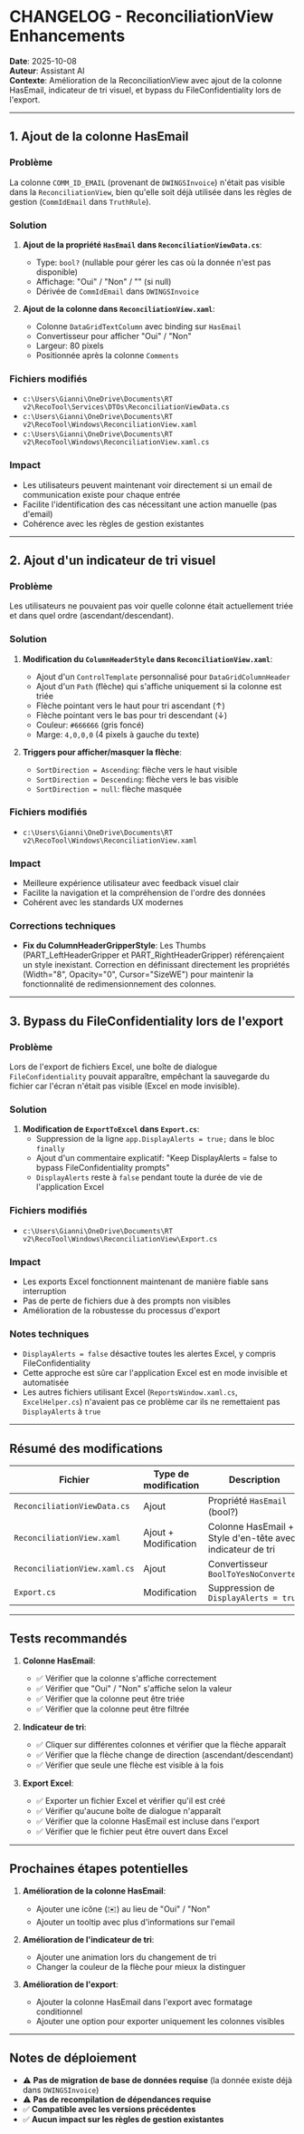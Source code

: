 # CHANGELOG - ReconciliationView Enhancements

**Date**: 2025-10-08  
**Auteur**: Assistant AI  
**Contexte**: Amélioration de la ReconciliationView avec ajout de la colonne HasEmail, indicateur de tri visuel, et bypass du FileConfidentiality lors de l'export.

---

## 1. Ajout de la colonne HasEmail

### Problème
La colonne `COMM_ID_EMAIL` (provenant de `DWINGSInvoice`) n'était pas visible dans la `ReconciliationView`, bien qu'elle soit déjà utilisée dans les règles de gestion (`CommIdEmail` dans `TruthRule`).

### Solution
1. **Ajout de la propriété `HasEmail` dans `ReconciliationViewData.cs`**:
   - Type: `bool?` (nullable pour gérer les cas où la donnée n'est pas disponible)
   - Affichage: "Oui" / "Non" / "" (si null)
   - Dérivée de `CommIdEmail` dans `DWINGSInvoice`

2. **Ajout de la colonne dans `ReconciliationView.xaml`**:
   - Colonne `DataGridTextColumn` avec binding sur `HasEmail`
   - Convertisseur pour afficher "Oui" / "Non"
   - Largeur: 80 pixels
   - Positionnée après la colonne `Comments`

### Fichiers modifiés
- `c:\Users\Gianni\OneDrive\Documents\RT v2\RecoTool\Services\DTOs\ReconciliationViewData.cs`
- `c:\Users\Gianni\OneDrive\Documents\RT v2\RecoTool\Windows\ReconciliationView.xaml`
- `c:\Users\Gianni\OneDrive\Documents\RT v2\RecoTool\Windows\ReconciliationView.xaml.cs`

### Impact
- Les utilisateurs peuvent maintenant voir directement si un email de communication existe pour chaque entrée
- Facilite l'identification des cas nécessitant une action manuelle (pas d'email)
- Cohérence avec les règles de gestion existantes

---

## 2. Ajout d'un indicateur de tri visuel

### Problème
Les utilisateurs ne pouvaient pas voir quelle colonne était actuellement triée et dans quel ordre (ascendant/descendant).

### Solution
1. **Modification du `ColumnHeaderStyle` dans `ReconciliationView.xaml`**:
   - Ajout d'un `ControlTemplate` personnalisé pour `DataGridColumnHeader`
   - Ajout d'un `Path` (flèche) qui s'affiche uniquement si la colonne est triée
   - Flèche pointant vers le haut pour tri ascendant (↑)
   - Flèche pointant vers le bas pour tri descendant (↓)
   - Couleur: `#666666` (gris foncé)
   - Marge: `4,0,0,0` (4 pixels à gauche du texte)

2. **Triggers pour afficher/masquer la flèche**:
   - `SortDirection = Ascending`: flèche vers le haut visible
   - `SortDirection = Descending`: flèche vers le bas visible
   - `SortDirection = null`: flèche masquée

### Fichiers modifiés
- `c:\Users\Gianni\OneDrive\Documents\RT v2\RecoTool\Windows\ReconciliationView.xaml`

### Impact
- Meilleure expérience utilisateur avec feedback visuel clair
- Facilite la navigation et la compréhension de l'ordre des données
- Cohérent avec les standards UX modernes

### Corrections techniques
- **Fix du ColumnHeaderGripperStyle**: Les Thumbs (PART_LeftHeaderGripper et PART_RightHeaderGripper) référençaient un style inexistant. Correction en définissant directement les propriétés (Width="8", Opacity="0", Cursor="SizeWE") pour maintenir la fonctionnalité de redimensionnement des colonnes.

---

## 3. Bypass du FileConfidentiality lors de l'export

### Problème
Lors de l'export de fichiers Excel, une boîte de dialogue `FileConfidentiality` pouvait apparaître, empêchant la sauvegarde du fichier car l'écran n'était pas visible (Excel en mode invisible).

### Solution
1. **Modification de `ExportToExcel` dans `Export.cs`**:
   - Suppression de la ligne `app.DisplayAlerts = true;` dans le bloc `finally`
   - Ajout d'un commentaire explicatif: "Keep DisplayAlerts = false to bypass FileConfidentiality prompts"
   - `DisplayAlerts` reste à `false` pendant toute la durée de vie de l'application Excel

### Fichiers modifiés
- `c:\Users\Gianni\OneDrive\Documents\RT v2\RecoTool\Windows\ReconciliationView\Export.cs`

### Impact
- Les exports Excel fonctionnent maintenant de manière fiable sans interruption
- Pas de perte de fichiers due à des prompts non visibles
- Amélioration de la robustesse du processus d'export

### Notes techniques
- `DisplayAlerts = false` désactive toutes les alertes Excel, y compris FileConfidentiality
- Cette approche est sûre car l'application Excel est en mode invisible et automatisée
- Les autres fichiers utilisant Excel (`ReportsWindow.xaml.cs`, `ExcelHelper.cs`) n'avaient pas ce problème car ils ne remettaient pas `DisplayAlerts` à `true`

---

## Résumé des modifications

| Fichier | Type de modification | Description |
|---------|---------------------|-------------|
| `ReconciliationViewData.cs` | Ajout | Propriété `HasEmail` (bool?) |
| `ReconciliationView.xaml` | Ajout + Modification | Colonne HasEmail + Style d'en-tête avec indicateur de tri |
| `ReconciliationView.xaml.cs` | Ajout | Convertisseur `BoolToYesNoConverter` |
| `Export.cs` | Modification | Suppression de `DisplayAlerts = true` |

---

## Tests recommandés

1. **Colonne HasEmail**:
   - ✅ Vérifier que la colonne s'affiche correctement
   - ✅ Vérifier que "Oui" / "Non" s'affiche selon la valeur
   - ✅ Vérifier que la colonne peut être triée
   - ✅ Vérifier que la colonne peut être filtrée

2. **Indicateur de tri**:
   - ✅ Cliquer sur différentes colonnes et vérifier que la flèche apparaît
   - ✅ Vérifier que la flèche change de direction (ascendant/descendant)
   - ✅ Vérifier que seule une flèche est visible à la fois

3. **Export Excel**:
   - ✅ Exporter un fichier Excel et vérifier qu'il est créé
   - ✅ Vérifier qu'aucune boîte de dialogue n'apparaît
   - ✅ Vérifier que la colonne HasEmail est incluse dans l'export
   - ✅ Vérifier que le fichier peut être ouvert dans Excel

---

## Prochaines étapes potentielles

1. **Amélioration de la colonne HasEmail**:
   - Ajouter une icône (✉️) au lieu de "Oui" / "Non"
   - Ajouter un tooltip avec plus d'informations sur l'email

2. **Amélioration de l'indicateur de tri**:
   - Ajouter une animation lors du changement de tri
   - Changer la couleur de la flèche pour mieux la distinguer

3. **Amélioration de l'export**:
   - Ajouter la colonne HasEmail dans l'export avec formatage conditionnel
   - Ajouter une option pour exporter uniquement les colonnes visibles

---

## Notes de déploiement

- ⚠️ **Pas de migration de base de données requise** (la donnée existe déjà dans `DWINGSInvoice`)
- ⚠️ **Pas de recompilation de dépendances requise**
- ✅ **Compatible avec les versions précédentes**
- ✅ **Aucun impact sur les règles de gestion existantes**
